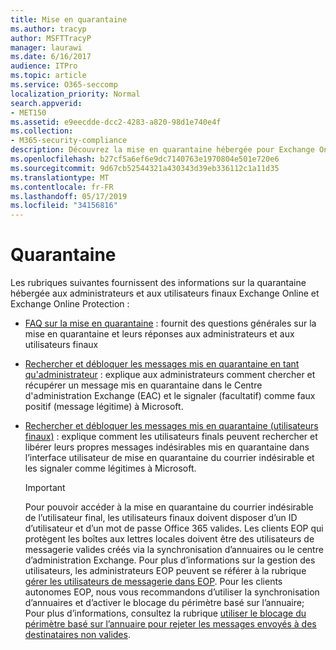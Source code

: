 ```yaml
---
title: Mise en quarantaine
ms.author: tracyp
author: MSFTTracyP
manager: laurawi
ms.date: 6/16/2017
audience: ITPro
ms.topic: article
ms.service: O365-seccomp
localization_priority: Normal
search.appverid:
- MET150
ms.assetid: e9eecdde-dcc2-4283-a820-98d1e740e4f
ms.collection:
- M365-security-compliance
description: Découvrez la mise en quarantaine hébergée pour Exchange Online et Exchange Online Protection.
ms.openlocfilehash: b27cf5a6ef6e9dc7140763e1970804e501e720e6
ms.sourcegitcommit: 9d67cb52544321a430343d39eb336112c1a11d35
ms.translationtype: MT
ms.contentlocale: fr-FR
ms.lasthandoff: 05/17/2019
ms.locfileid: "34156816"
---
```

# <a name="quarantine"></a>Quarantaine

Les rubriques suivantes fournissent des informations sur la quarantaine hébergée aux administrateurs et aux utilisateurs finaux Exchange Online et Exchange Online Protection :
  
- [FAQ sur la mise en quarantaine](quarantine-faq.md) : fournit des questions générales sur la mise en quarantaine et leurs réponses aux administrateurs et aux utilisateurs finaux 
    
- [Rechercher et débloquer les messages mis en quarantaine en tant qu'administrateur](find-and-release-quarantined-messages-as-an-administrator.md) : explique aux administrateurs comment chercher et récupérer un message mis en quarantaine dans le Centre d'administration Exchange (EAC) et le signaler (facultatif) comme faux positif (message légitime) à Microsoft. 
    
- [Rechercher et débloquer les messages mis en quarantaine (utilisateurs finaux)](http://technet.microsoft.com/library/e439b560-827a-4807-abd3-6b861c1ff786.aspx) : explique comment les utilisateurs finals peuvent rechercher et libérer leurs propres messages indésirables mis en quarantaine dans l’interface utilisateur de mise en quarantaine du courrier indésirable et les signaler comme légitimes à Microsoft. 
    
    > [!IMPORTANT]
    > Pour pouvoir accéder à la mise en quarantaine du courrier indésirable de l’utilisateur final, les utilisateurs finaux doivent disposer d’un ID d’utilisateur et d’un mot de passe Office 365 valides. Les clients EOP qui protègent les boîtes aux lettres locales doivent être des utilisateurs de messagerie valides créés via la synchronisation d’annuaires ou le centre d’administration Exchange. Pour plus d’informations sur la gestion des utilisateurs, les administrateurs EOP peuvent se référer à la rubrique [gérer les utilisateurs de messagerie dans EOP](eop/manage-mail-users-in-eop.md). Pour les clients autonomes EOP, nous vous recommandons d’utiliser la synchronisation d’annuaires et d’activer le blocage du périmètre basé sur l’annuaire; Pour plus d’informations, consultez la rubrique [utiliser le blocage du périmètre basé sur l’annuaire pour rejeter les messages envoyés à des destinataires non valides](http://technet.microsoft.com/library/ca7b7416-92ed-40ad-abdb-695be46ea2e4.aspx). 
  
    

